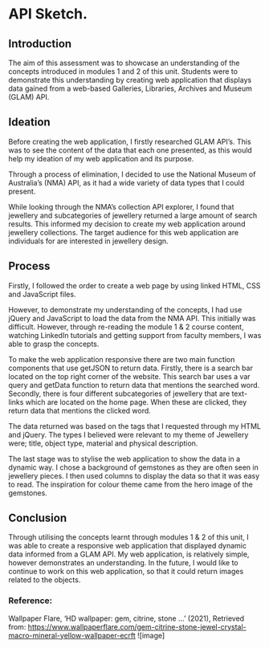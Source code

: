 # API Sketch. 

## Introduction

The aim of this assessment was to showcase an understanding of the concepts introduced in modules 1 and 2 of this unit. Students were to demonstrate this understanding by creating web application that displays data gained from a web-based Galleries, Libraries, Archives and Museum (GLAM) API. 

## Ideation

Before creating the web application, I firstly researched GLAM API’s. This was to see the content of the data that each one presented, as this would help my ideation of my web application and its purpose. 

Through a process of elimination, I decided to use the National Museum of Australia’s (NMA) API, as it had a wide variety of data types that I could present. 

While looking through the NMA’s collection API explorer, I found that jewellery and subcategories of jewellery returned a large amount of search results. This informed my decision to create my web application around jewellery collections. The target audience for this web application are individuals for are interested in jewellery design. 

## Process 

Firstly, I followed the order to create a web page by using linked HTML, CSS and JavaScript files. 

However, to demonstrate my understanding of the concepts, I had use jQuery and JavaScript to load the data from the NMA API. This initially was difficult. However, through re-reading the module 1 & 2 course content, watching LinkedIn tutorials and getting support from faculty members, I was able to grasp the concepts. 

To make the web application responsive there are two main function components that use getJSON to return data. 
Firstly, there is a search bar located on the top right corner of the website. This search bar uses a var query and getData function to return data that mentions the searched word. 
Secondly, there is four different subcategories of jewellery that are text-links which are located on the home page. When these are clicked, they return data that mentions the clicked word.

The data returned was based on the tags that I requested through my HTML and jQuery. The types I believed were relevant to my theme of Jewellery were; title, object type, material and physical description. 

The last stage was to stylise the web application to show the data in a dynamic way. I chose a background of gemstones as they are often seen in jewellery pieces. I then used columns to display the data so that it was easy to read. The inspiration for colour theme came from the hero image of the gemstones. 
  
## Conclusion

Through utilising the concepts learnt through modules 1 & 2 of this unit, I was able to create a responsive web application that displayed dynamic data informed from a GLAM API. My web application, is relatively simple, however demonstrates an understanding. In the future, I would like to continue to work on this web application, so that it could return images related to the objects.

### Reference: 

Wallpaper Flare, ‘HD wallpaper: gem, citrine, stone …’ (2021), Retrieved from: https://www.wallpaperflare.com/gem-citrine-stone-jewel-crystal-macro-mineral-yellow-wallpaper-ecrft 
![image]
